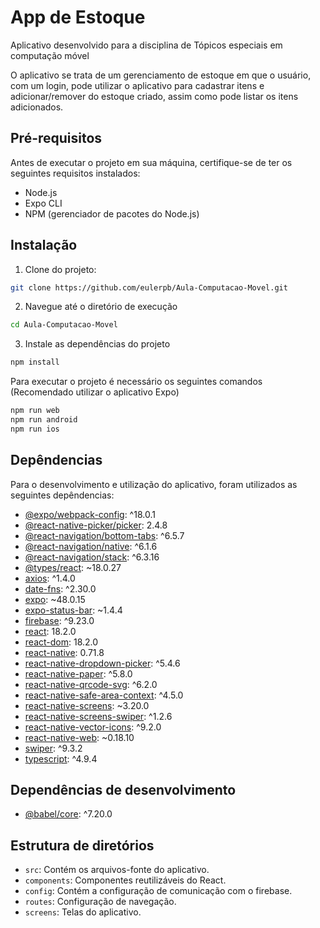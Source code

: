 
# App de Estoque

Aplicativo desenvolvido para a disciplina de Tópicos especiais em computação móvel

O aplicativo se trata de um gerenciamento de estoque em que o usuário, com um login, pode utilizar o aplicativo para cadastrar itens e adicionar/remover do estoque criado, assim como pode listar os itens adicionados.


## Pré-requisitos

Antes de executar o projeto em sua máquina, certifique-se de ter os seguintes requisitos instalados:
 - Node.js
 - Expo CLI
 - NPM (gerenciador de pacotes do Node.js)

## Instalação

1. Clone do projeto:

``` bash
git clone https://github.com/eulerpb/Aula-Computacao-Movel.git
```
2. Navegue até o diretório de execução

```bash
cd Aula-Computacao-Movel
```

3. Instale as dependências do projeto

```bash
npm install
```



Para executar o projeto é necessário os seguintes comandos (Recomendado utilizar o aplicativo Expo)
```bash
npm run web
npm run android
npm run ios
```
## Depêndencias

Para o desenvolvimento e utilização do aplicativo, foram utilizados as seguintes depêndencias:

- [@expo/webpack-config](https://www.npmjs.com/package/@expo/webpack-config): ^18.0.1
- [@react-native-picker/picker](https://www.npmjs.com/package/@react-native-picker/picker): 2.4.8
- [@react-navigation/bottom-tabs](https://www.npmjs.com/package/@react-navigation/bottom-tabs): ^6.5.7
- [@react-navigation/native](https://www.npmjs.com/package/@react-navigation/native): ^6.1.6
- [@react-navigation/stack](https://www.npmjs.com/package/@react-navigation/stack): ^6.3.16
- [@types/react](https://www.npmjs.com/package/@types/react): ~18.0.27
- [axios](https://www.npmjs.com/package/axios): ^1.4.0
- [date-fns](https://www.npmjs.com/package/date-fns): ^2.30.0
- [expo](https://www.npmjs.com/package/expo): ~48.0.15
- [expo-status-bar](https://www.npmjs.com/package/expo-status-bar): ~1.4.4
- [firebase](https://www.npmjs.com/package/firebase): ^9.23.0
- [react](https://www.npmjs.com/package/react): 18.2.0
- [react-dom](https://www.npmjs.com/package/react-dom): 18.2.0
- [react-native](https://www.npmjs.com/package/react-native): 0.71.8
- [react-native-dropdown-picker](https://www.npmjs.com/package/react-native-dropdown-picker): ^5.4.6
- [react-native-paper](https://www.npmjs.com/package/react-native-paper): ^5.8.0
- [react-native-qrcode-svg](https://www.npmjs.com/package/react-native-qrcode-svg): ^6.2.0
- [react-native-safe-area-context](https://www.npmjs.com/package/react-native-safe-area-context): ^4.5.0
- [react-native-screens](https://www.npmjs.com/package/react-native-screens): ~3.20.0
- [react-native-screens-swiper](https://www.npmjs.com/package/react-native-screens-swiper): ^1.2.6
- [react-native-vector-icons](https://www.npmjs.com/package/react-native-vector-icons): ^9.2.0
- [react-native-web](https://www.npmjs.com/package/react-native-web): ~0.18.10
- [swiper](https://www.npmjs.com/package/swiper): ^9.3.2
- [typescript](https://www.npmjs.com/package/typescript): ^4.9.4

## Dependências de desenvolvimento

- [@babel/core](https://www.npmjs.com/package/@babel/core): ^7.20.0


## Estrutura de diretórios

- `src`: Contém os arquivos-fonte do aplicativo.
- `components`: Componentes reutilizáveis do React.
- `config`: Contém a configuração de comunicação com o firebase.
- `routes`: Configuração de navegação.
- `screens`: Telas do aplicativo.